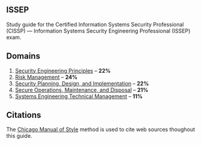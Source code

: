 ## ISSEP
Study guide for the Certified Information Systems Security Professional (CISSP) &mdash; Information Systems Security Engineering Professional (ISSEP) exam.

## Domains
1. [Security Engineering Principles](./domain-1/index.md) &ndash; **22%**
2. [Risk Management](./domain-2/index.md) &ndash; **24%**
3. [Security Planning, Design, and Implementation](./domain-3/index.md) &ndash; **22%**
4. [Secure Operations, Maintenance, and Disposal](./domain-4/index.md) &ndash; **21%**
5. [Systems Engineering Technical Management](./domain-5/index.md) &ndash; **11%**

## Citations
The [Chicago Manual of Style](https://owl.purdue.edu/owl/research_and_citation/chicago_manual_17th_edition/cmos_formatting_and_style_guide/web_sources.html) method is used to cite web sources thoughout this guide. 

